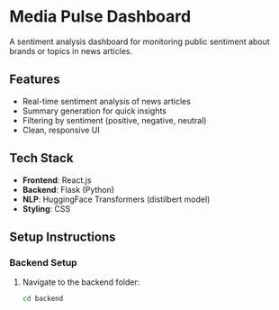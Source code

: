 # Media Pulse Dashboard

A sentiment analysis dashboard for monitoring public sentiment about brands or topics in news articles.

## Features

- Real-time sentiment analysis of news articles
- Summary generation for quick insights
- Filtering by sentiment (positive, negative, neutral)
- Clean, responsive UI

## Tech Stack

- **Frontend**: React.js
- **Backend**: Flask (Python)
- **NLP**: HuggingFace Transformers (distilbert model)
- **Styling**: CSS

## Setup Instructions

### Backend Setup

1. Navigate to the backend folder:
   ```bash
   cd backend
   